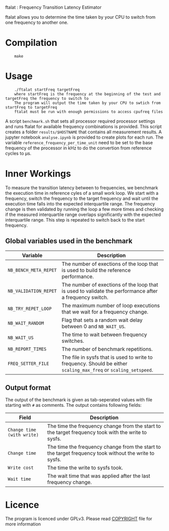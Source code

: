 ftalat : Frequency Transition Latency Estimator

ftalat allows you to determine the time taken by your CPU to switch from one frequency to another one.

# Compilation
```
    make
```

# Usage
```
    ./ftalat startFreq targetFreq
    where startFreq is the frequency at the beginning of the test and targetFreq the frequency to switch to
    The program will output the time taken by your CPU to swtich from startFreq to targetFreq
    ftalat must be run with enough permissions to access cpufreq files
```

A script `benchmark.sh` that sets all processor required processor settings and runs ftalat for available frequency combinations is provided.
This script creates a folder `results/$HOSTNAME` that contains all measurement results.
A jupyter notebook `analyse.ipynb` is provided to create plots for each run.
The variable `reference_frequency_per_time_unit` need to be set to the base frequency of the processor in kHz to do the convertion from reference cycles to µs.

# Inner Workings
To measure the transition latency between to frequencies, we benchmark the execution time in reference cyles of a small work loop.
We start with a frequency, switch the frequency to the target frequency and wait until the execution time falls into the expected interquartile range.
The frequency change is then validated by running the loop a few more times and checking if the measured interquartile range overlaps significantly with the expected interquartile range.
This step is repeated to switch back to the start frequency.

## Global variables used in the benchmark
| Variable | Description |
| --- | --- |
| `NB_BENCH_META_REPET` | The number of exections of the loop that is used to build the reference performance. |
| `NB_VALIDATION_REPET` | The number of exections of the loop that is used to validate the performance after a frequency switch. |
| `NB_TRY_REPET_LOOP` | The maximum number of loop executions that we wait for a frequency change. |
| `NB_WAIT_RANDOM` | Flag that sets a random wait delay between 0 and `NB_WAIT_US`. |
| `NB_WAIT_US` | The time to wait between frequency switches. |
| `NB_REPORT_TIMES` | The number of benchmark repetitions. |
| `FREQ_SETTER_FILE` | The file in sysfs that is used to write to frequency. Should be either `scaling_max_freq` or `scaling_setspeed`. |

## Output format
The output of the benchmark is given as tab-seperated values with file starting with `#` as comments.
The output contains following fields:

| Field | Description |
| --- | --- |
| `Change time (with write)` | The time the frequency change from the start to the target frequency took with the write to sysfs. |
| `Change time` | The time the frequency change from the start to the target frequency took without the write to sysfs. |
| `Write cost` | The time the write to sysfs took. |
| `Wait time` | The wait time that was applied after the last frequency change. |

# Licence
The program is licenced under GPLv3. Please read [COPYRIGHT](https://github.com/marenz2569/ftalat/blob/master/COPYRIGHT) file for more information
